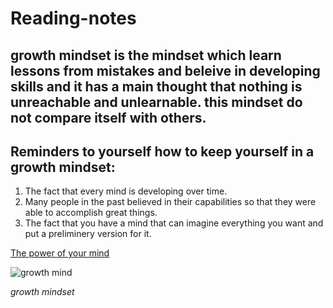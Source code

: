 # Reading-notes
## growth mindset is the mindset which learn lessons from mistakes and beleive in developing skills and it has a main thought that nothing is unreachable and unlearnable. this mindset do not compare itself with others.

## Reminders to yourself how to keep yourself in a growth mindset: 
1. The fact that every mind is developing over time.
2. Many people in the past believed in their capabilities so that they were able to accomplish great things.
3. The fact that you have a mind that can imagine everything you want and put a preliminery version for it.


[The power of your mind](https://newerapub.com/item/dianetics-the-modern-science-of-mental-health-softcover/?https://newerapub.com/item/dianetics-the-modern-science-of-mental-health-softcover/&gclid=CjwKCAiA9bmABhBbEiwASb35V5zsGtw_RimbycSw9prbT4BCjV84WhBbqIkTRpDQz5kncRNvag54URoCLksQAvD_BwE)

![growth mind](https://miro.medium.com/max/1200/1*TtlqcGNhwGaF0mOfsQJrOg.jpeg)

*growth mindset*

